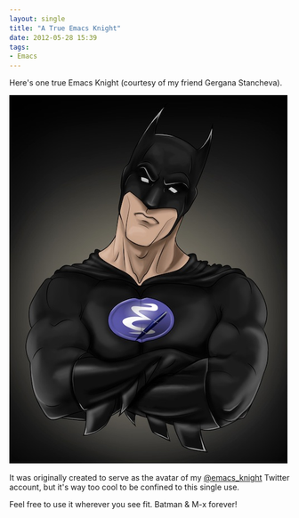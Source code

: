 ```yaml
---
layout: single
title: "A True Emacs Knight"
date: 2012-05-28 15:39
tags:
- Emacs
---
```


Here's one true Emacs Knight (courtesy of my friend Gergana
Stancheva).

![Emacs Knight](/assets/images/emacs_knight.jpg)

It was originally created to serve as the avatar of my
[@emacs_knight](https://twitter.com/emacs_knight) Twitter account, but it's way
too cool to be confined to this single use.

Feel free to use it wherever you see fit. Batman & M-x forever!

